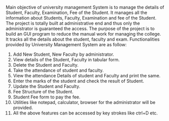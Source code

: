 Main objective of university management System is to manage the details of Student, Faculty, Examination, Fee of the Student. It manages all the information about Students, Faculty, Examination and fee of the Student. The project is totally built at administrative end and thus only the administrator is guaranteed the access. The purpose of the project is to build an GUI program to reduce the manual work for managing the college. It tracks all the details about the student, faculty and exam.
Functionalities provided by University Management System are as follow:
1.	Add New Student, New Faculty by administrator.
2.	View details of the Student, Faculty in tabular form.
3.	Delete the Student and Faculty.
4.	Take the attendance of student and faculty.
5.	View the attendance Details of student and Faculty and print the same.
6.	Enter the marks of the student and check the result of Student.
7.	Update the Student and Faculty.
8.	Fee Structure of the Student.
9.	Student Fee form to pay the fee.
10.	Utilities like notepad, calculator, browser for the administrator will be provided.
11.	All the above features can be accessed by key strokes like ctrl+D etc.
